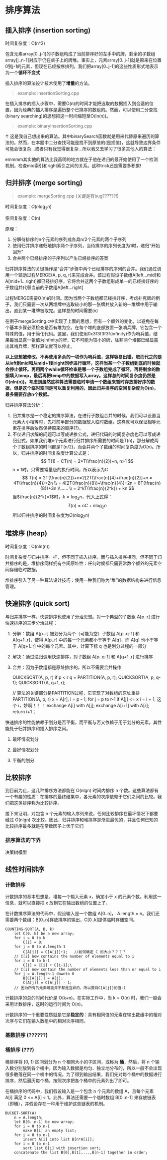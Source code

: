 # 排序算法

## 插入排序 (insertion sorting)

时间复杂度：O(n^2)

包含元素array[0..j-1]的子数组构成了当前排序好的左手中的牌，剩余的子数组array[j..n-1]对应于仍在桌子上的牌堆。事实上，元素array[0..j-1]就是原来在位置0到j-1的元素，但现在已经按序排列。我们把array[0..j-1]的这些性质形式地表示为一个**循环不变式**

插入排序的算法设计技术使用了**增量**的方法。

> example: insertionSorting.cpp

在插入排序的插入步骤中，需要O(n)的时间才能把选取的数据插入到合适的位置，因为经典的插入排序是遍历整个已排序的数组的。然而，可以使用二分查找(binary searching)的思想把这一时间缩短至O(ln(n))。

> example: binaryInsertionSorting.cpp

↑ 这是我自己想出来的算法。其中binarySearch函数就是用来代替原来遍历的算法的。然而，在本题中二分查找可能是找不到原值的(是插值)，这就导致边界条件可能会很复杂...或者只有我觉得很复杂...所以我又去学习了很多其他人的算法：


emmmm其实他的算法比我高明的地方就在于他在递归的最开始使用了一个检测机制，检查mid索引和right索引之间的关系。这种trick还是需要多积累!


## 归并排序 (merge sorting)

> example: mergeSorting.cpp   (关键是有bug??????!)


时间复杂度：$O(n\log_2{n})$

空间复杂度：O(n)


原理：
1. 分解待排序的n个元素的序列成各具n/2个元素的两个子序列
2. 使用归并排序递归地排序两个子序列，当待排序的序列长度为1时，递归“开始回升”
3. 合并两个已经排序的子序列以产生已经排序的答案

归并排序算法的关键操作是“合并”步骤中两个已经排序的序列的合并。我们通过调用一个辅助过程MERGE(A, p, q, r)来完成合并。该过程假设子数组A[left...mid]和A[mid+1...right]都已经排好序，它将合并这两个子数组形成单一的已经排好序的子数组并代替当前的子数组A[left...right]

过程MERGE需要O(n)的时间。因为当两个子数组都已经排好序，考虑扑克牌的例子，我们只需要一次从两堆牌中选取较小的那一张牌并放入新的一堆牌中用于输出，直到某一堆牌被取完。这样总的时间需要(n)

在例子mergeSorting.c中实现了上面的思想，但有一个额外的变化，以避免在每个基本步骤必须检查是否有堆为空。在每个堆的底部放置一张哨兵牌，它包含一个特殊的值，用于简化代码。这里，我们使用0x3f3f3f3f(infinity)作为哨兵值，结果每当显露一张值为infinity的牌，它不可能为较小的牌，除非两个堆都已经显露出其哨兵牌，那样算法就可以停止。

**以上思想被修改。不再使用多余的一项作为哨兵值，这样容易出错。取而代之的是从left到mid和从mid+1到right同步进行循环，这样当某一个子数组到底的时候就会停止循环。再用两个while循环检查是哪一个子数组完成了循环，再将剩余的数据填入temp，最后再把temp中的数据写入array。这样总的时间复杂度仍然是O(nln(n))。考虑到虽然这种算法需要临时申请一个数组来暂时存放排好序的数据，但是这个临时空间是可以重复利用的，因此归并排序的空间复杂度为O(n)，最多需要存放n个数据。**

归并排序算法分析：
1. 归并排序是一个稳定的排序算法，在进行子数组合并的时候，我们可以设置当元素大小相等时，先将前半部分的数据放入临时数组，这样就可以保证相等元素在排序后依然保持原来的顺序(?)。
2. 不仅递归求解的问题可以写成递推公式，递归代码的时间复杂度也可以写成递归公式。如果我们堆n个元素进行归并排序所需要的时间是T(n)，那分解成两个子数组排序的时间都是T(n/2)，而合并两个子数组的时间复杂度为O(n)。所以，归并排序的时间复杂度计算公式是：
    $$ T(1) = CT(n) = 2*T(\frac{n}{2})+n, n>1 $$
    n = 1时，只需要常量级的执行时间，所以表示为C
    $$ T(n) = 2T(\frac{n}{2})+n=2[2T(\frac{n}{4}+\frac{n}{2}]+n = 4T(\frac{n}{4})+2n \\ = 4[2T(\frac{n}{8})+\frac{n}{4}]+2n = 8T(\frac{n}{8})+3n \\...... \\ = 2^kT(\frac{n}{2^k}) + kn $$
    当$\frac{n}{2^k}=1$时，$k=\log_2{n}$，代入上式得：
    $$ T(n) = nC + n\log_2{n} $$
    所以归并排序的时间复杂度为$O(n\log_2{n})$



## 堆排序 (heap)

时间复杂度：O(nln(n))

时间复杂度与归并排序一样，但不同于插入排序。而与插入排序相同，但不同于归并排序的是，堆排序同样拥有空间原址性：任何时候都只需要常数个额外的元素空间存储临时数据。

堆排序引入了另一种算法设计技巧：使用一种我们称为“堆”的数据结构来进行信息管理。



## 快速排序 (quick sort)

与归并排序一样，快速排序也使用了分治思想。对一个典型的子数组 A[p..r] 进行快速排序的三步分治过程：
1. 分解：数组 A[p..r] 被划分为两个（可能为空）子数组 A[p..q-1] 和 A[q+1..r]，使得 A[p..r] 中的每一个元素都小于等于 A[q]，而 A[q] 也小于等于 A[q+1..r] 中的每个元素。其中，计算下标 q 也是划分过程的一部分
2. 解决：通过递归调用快速排序，对子数组 A[p..q-1] 和 A[q+1..r] 进行排序
3. 合并：因为子数组都是原址排序的，所以不需要合并操作

    QUICKSORT(A, p, r)
        if p < r
            q = PARTITION(A, p, r);
            QUICKSORT(A, p, q-1);
            QUICKSORT(A, q+1, r);

    // 算法的关键部分是PARTITION过程，它实现了对数组的原址重排
    PARTITION(A, p, r)
        x = A[r];
        i = p - 1;
        for j = p to r-1
            if A[j] <= x
                i = i + 1;                  这个 i，妙啊！！！
                exchange A[i] with A[j];
        exchange A[i+1] with A[r];
        return i+1；

快速排序的性能依赖于划分是否平衡，而平衡与否又依赖于用于划分的元素。其性能处于归并排序和插入排序之间。

1. 最坏情况划分

2. 最好情况划分

3. 平衡的划分

## 比较排序

到目前为止，这几种排序方法都能在 O(nlgn) 时间内排序 n 个数。这些算法都有一个有趣的性质：在排序的最终结果中，各元素的次序依赖于它们之间的比较。我们把这类排序称为比较排序。

接下来证明，对包含 n 个元素的输入序列来说，任何比较排序在最坏情况下都要经过 O(nlgn) 次比较。因此，归并排序和堆排序是渐进最优的，并且任何已知的比较排序最多就是在常数因子上优于它们

### 排序算法的下界

决策树模型


## 线性时间排序

### 计数排序

计数排序的基本思想是，堆每一个输入元素 x，确定小于 x 的元素个数。利用这一信息，就可以直接把 x 放到它在输出数组的位置上了。

在计数排序算法的代码中，假设输入是一个数组 A[0..n]， A.length = n。我们还需要两个数组：B[0..n]存放排序的输出，C[0..k]提供临时存储空间。

    COUNTING-SORT(A, B, k)
        let C[0..k] be a new array;
        for i = 0 to k
            C[i] = 0;
        for j = 0 to A.length-1
            C[A[j]] = C[A[j]]+1;   //如何确定 C 的大小？？？？
        // C[i] now contains the number of elements equal to i
        for i = 0 to k-1
            C[i] = C[i] + C[i-1];\
        // C[i] now contain the number of elements less than or equal to i
        for j = A.length-1 downto 0
            B[C[A[j]]] = A[j];
            C[A[j]] = C[A[j]] - 1;
        // 因为所有的元素可能并不都是互异的，所以要将C[A[j]]的值-1

计数排序的总的时间代价是 O(k+n)。在实际工作中，当 k = O(n) 时，我们一般会采用计数排序，这时的运行时间为 O(n)。


计数排序的一个重要性质就是它是**稳定的**：具有相同值的元素在输出数组中的相对次序与它们在输入数组中的相对次序相同。


### 基数排序 (??????)

### 桶排序 (???)

桶排序将 [0, 1) 区间划分为 n 个相同大小的子区间，或称为 **桶**，然后，将 n 个输入数分别放到各个桶中。因为输入数据是均匀、独立地分布的，所以一般不会出现很多散落在同一个桶中的情况。为了得到输出结果，我们先对每个桶中的数据进行排序，然后遍历每个桶，按照次序把各个桶中的元素列出了即可。

在桶排序的代码中，我们假设输入是一个包含 n 个元素的数组 A，且每个元素 A[i] 满足 0 <= A[i] < 1。此外，算法还需要一个临时数组 B[0..n-1] 来存放链表（即桶），并假设存在一种用于维护这些链表的机制。

    BUCKET-SORT(A)
        n = A.length;
        let B[0..n-1] be new array;
        for i = 0 to n-1
            make B[i] an empty list;
        for i = 0 to n-1
            insert A[i] into list B[n*A[i]];
        for i = 0 to n-1
            sort list B[i] with insertion sort;
        concatenate the list B[0],B[1],...,B[n-1] together in order;